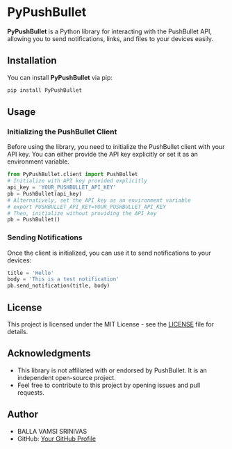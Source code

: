 # PyPushBullet
**PyPushBullet** is a Python library for interacting with the PushBullet API, allowing you to send notifications, links, and files to your devices easily.
## Installation
You can install **PyPushBullet** via pip:
```bash
pip install PyPushBullet
```
## Usage
### Initializing the PushBullet Client
Before using the library, you need to initialize the PushBullet client with your API key. You can either provide the API key explicitly or set it as an environment variable.
```python
from PyPushBullet.client import PushBullet
# Initialize with API key provided explicitly
api_key = 'YOUR_PUSHBULLET_API_KEY'
pb = PushBullet(api_key)
# Alternatively, set the API key as an environment variable
# export PUSHBULLET_API_KEY=YOUR_PUSHBULLET_API_KEY
# Then, initialize without providing the API key
pb = PushBullet()
```
### Sending Notifications
Once the client is initialized, you can use it to send notifications to your devices:
```python
title = 'Hello'
body = 'This is a test notification'
pb.send_notification(title, body)
```
## License
This project is licensed under the MIT License - see the [LICENSE](LICENSE) file for details.
## Acknowledgments
- This library is not affiliated with or endorsed by PushBullet. It is an independent open-source project.
- Feel free to contribute to this project by opening issues and pull requests.
## Author
- BALLA VAMSI SRINIVAS
- GitHub: [Your GitHub Profile](https://github.com/ballavamsi)
